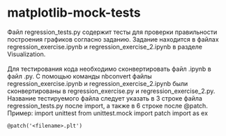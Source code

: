 # matplotlib-mock-tests
Файл regression_tests.py содержит тесты для проверки правильности построения графиков согласно заданию.
Задание находится в файлах regression_exercise.ipynb и regression_exercise_2.ipynb в разделе Visualization.</br></br>
Для тестирования кода необходимо cконвертировать файл .ipynb в файл .py. С помощью команды nbconvert файлы
regression_exercise.ipynb и regression_exercise_2.ipynb были сконвертированы в regression_exercise.py и regression_exercise_2.py.
Название тестируемого файла следует указать в 3 строке файла regression_tests.py после import, а также в 6 строке после @patch.
Пример: 
    import unittest
    from unittest.mock import patch
    import <filename> as ex
    
    
    @patch('<filename>.plt')
